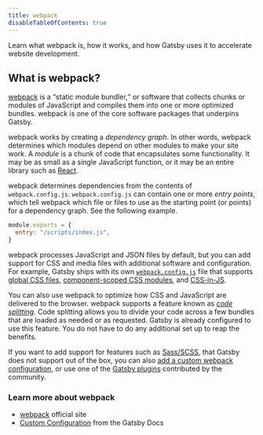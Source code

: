 ```yaml
---
title: webpack
disableTableOfContents: true
---
```


Learn what webpack is, how it works, and how Gatsby uses it to accelerate website development.

## What is webpack?

[webpack](/docs/glossary#webpack) is a <q>static module bundler,</q> or software that collects chunks or modules of JavaScript and compiles them into one or more optimized bundles. webpack is one of the core software packages that underpins Gatsby.

webpack works by creating a _dependency graph_. In other words, webpack determines which modules depend on other modules to make your site work. A _module_ is a chunk of code that encapsulates some functionality. It may be as small as a single JavaScript function, or it may be an entire library such as [React](/docs/glossary#react).

webpack determines dependencies from the contents of `webpack.config.js`. `webpack.config.js` can contain one or more _entry points_, which tell webpack which file or files to use as the starting point (or points) for a dependency graph. See the following example.

```javascript
module.exports = {
  entry: "/scripts/index.js",
}
```

webpack processes JavaScript and JSON files by default, but you can add support for CSS and media files with additional software and configuration. For example, Gatsby ships with its own [`webpack.config.js`](https://github.com/gatsbyjs/gatsby/blob/master/packages/gatsby/src/utils/webpack.config.ts) file that supports [global CSS files](/docs/how-to/styling/global-css/), [component-scoped CSS modules](/docs/how-to/styling/css-modules/), and [CSS-in-JS](/docs/how-to/styling/css-in-js/).

You can also use webpack to optimize how CSS and JavaScript are delivered to the browser. webpack supports a feature known as [_code splitting_](https://webpack.js.org/guides/code-splitting/). Code splitting allows you to divide your code across a few bundles that are loaded as needed or as requested. Gatsby is already configured to use this feature. You do not have to do any additional set up to reap the benefits.

If you want to add support for features such as [Sass/SCSS](/docs/how-to/styling/sass/), that Gatsby does not support out of the box, you can also [add a custom webpack configuration](/docs/how-to/custom-configuration/add-custom-webpack-config/), or use one of the [Gatsby plugins](/docs/plugins/) contributed by the community.

### Learn more about webpack

- [webpack](https://webpack.js.org/) official site
- [Custom Configuration](/docs/customization/) from the Gatsby Docs
